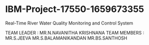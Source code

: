 # IBM-Project-17550-1659673355
Real-Time River Water Quality Monitoring and Control System

TEAM LEADER  : MR.N.NAVANITHA KRISHNANA
TEAM MEMBERS : MR.S.JEEVA
               MR.S.BALAMANIKANDAN
               MR.BS.SANTHOSH
               
